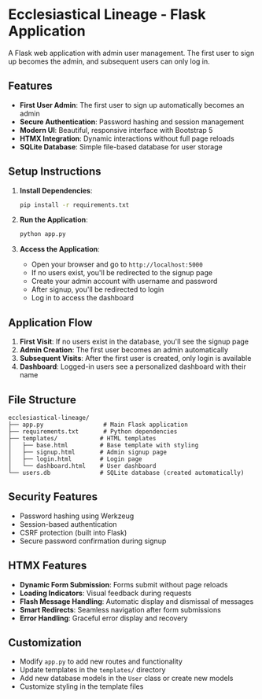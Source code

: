 # Ecclesiastical Lineage - Flask Application

A Flask web application with admin user management. The first user to sign up becomes the admin, and subsequent users can only log in.

## Features

- **First User Admin**: The first user to sign up automatically becomes an admin
- **Secure Authentication**: Password hashing and session management
- **Modern UI**: Beautiful, responsive interface with Bootstrap 5
- **HTMX Integration**: Dynamic interactions without full page reloads
- **SQLite Database**: Simple file-based database for user storage

## Setup Instructions

1. **Install Dependencies**:
   ```bash
   pip install -r requirements.txt
   ```

2. **Run the Application**:
   ```bash
   python app.py
   ```

3. **Access the Application**:
   - Open your browser and go to `http://localhost:5000`
   - If no users exist, you'll be redirected to the signup page
   - Create your admin account with username and password
   - After signup, you'll be redirected to login
   - Log in to access the dashboard

## Application Flow

1. **First Visit**: If no users exist in the database, you'll see the signup page
2. **Admin Creation**: The first user becomes an admin automatically
3. **Subsequent Visits**: After the first user is created, only login is available
4. **Dashboard**: Logged-in users see a personalized dashboard with their name

## File Structure

```
ecclesiastical-lineage/
├── app.py                 # Main Flask application
├── requirements.txt       # Python dependencies
├── templates/            # HTML templates
│   ├── base.html         # Base template with styling
│   ├── signup.html       # Admin signup page
│   ├── login.html        # Login page
│   └── dashboard.html    # User dashboard
└── users.db              # SQLite database (created automatically)
```

## Security Features

- Password hashing using Werkzeug
- Session-based authentication
- CSRF protection (built into Flask)
- Secure password confirmation during signup

## HTMX Features

- **Dynamic Form Submission**: Forms submit without page reloads
- **Loading Indicators**: Visual feedback during requests
- **Flash Message Handling**: Automatic display and dismissal of messages
- **Smart Redirects**: Seamless navigation after form submissions
- **Error Handling**: Graceful error display and recovery

## Customization

- Modify `app.py` to add new routes and functionality
- Update templates in the `templates/` directory
- Add new database models in the `User` class or create new models
- Customize styling in the template files
